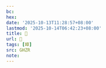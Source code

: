 ```yaml
---
bc:
hex:
date: '2025-10-13T11:28:57+08:00'
lastmod: '2025-10-14T06:42:23+08:00'
title: 󰟟
url: 󰟟
tags: [暲]
src: GHZR
note:
---
```

